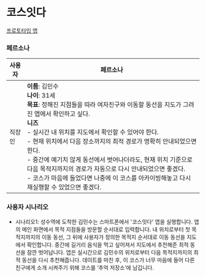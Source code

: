 # 코스잇다

[프로토타입 앱](https://courseitda-date-route.lovable.app)


### 페르소나

| 사용자 | 페르소나                                                                                                                                                                                                                                                                                                                      |
| --- | ------------------------------------------------------------------------------------------------------------------------------------------------------------------------------------------------------------------------------------------------------------------------------------------------------------------------- |
| 직장인 | **이름**: 김민수  <br>**나이**: 31세 <br>**목표**: 정해진 지점들을 따라 여자친구와 이동할 동선을 지도가 그려진 앱에서 확인하고 싶다.<br>**니즈**<br>  - 실시간 내 위치를 지도에서 확인할 수 있어야 한다.<br>  - 현재 위치에서 다음 장소까지의 최적 경로가 명확히 안내되었으면 한다.<br>  - 중간에 예기치 않게 동선에서 벗어나더라도, 현재 위치 기준으로 다음 목적지까지의 경로가 자동으로 다시 안내되었으면 좋겠다.<br>  - 코스가 마음에 들었다면 나중에 이 코스를 아카이빙해놓고 다시 재실행할 수 있었으면 좋겠다. |

### 사용자 시나리오
- 시나리오1: 성수역에 도착한 김민수는 스마트폰에서 '코스잇다' 앱을 실행합니다. 앱의 메인 화면에서 목적 지점들을 방문할 순서대로 입력합니다. 내 위치로부터 첫 목적지까지의 이동 동선, 그 뒤에 사용자가 정의한 목적지 순서대로 이동 동선을 지도에서 확인합니다. 중간에 길거리 음식을 먹고 싶어져서 지도에서 추천해준 최적 동선을 잠깐 벗어납니다. 앱은 실시간으로 김민수의 위치로부터 다음 목적지까지의 최적 동선을 다시 추천해줍니다. 데이트를 마친 후, 이 코스가 너무 마음에 들어 다른 친구에게 소개 시켜주기 위해 코스를  ‘추억 저장소’에 남깁니다.
